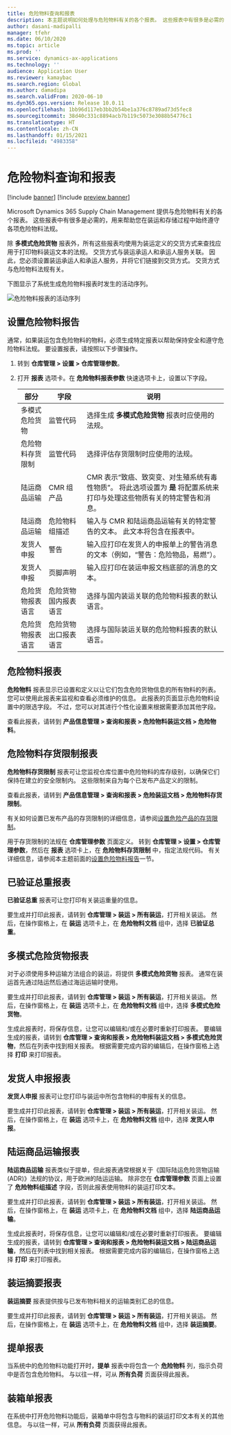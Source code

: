 ```yaml
---
title: 危险物料查询和报表
description: 本主题说明如何处理与危险物料有关的各个报表。 这些报表中有很多是必需的，用来帮助您在装运和存储过程中始终遵守各项危险物料法规。
author: dasani-madipalli
manager: tfehr
ms.date: 06/10/2020
ms.topic: article
ms.prod: ''
ms.service: dynamics-ax-applications
ms.technology: ''
audience: Application User
ms.reviewer: kamaybac
ms.search.region: Global
ms.author: damadipa
ms.search.validFrom: 2020-06-10
ms.dyn365.ops.version: Release 10.0.11
ms.openlocfilehash: 1bb96d117eb3bb2b54be1a376c8789ad73d5fec8
ms.sourcegitcommit: 38d40c331c8894acb7b119c5073e3088b54776c1
ms.translationtype: HT
ms.contentlocale: zh-CN
ms.lasthandoff: 01/15/2021
ms.locfileid: "4983358"
---
```

# <a name="hazardous-materials-inquiries-and-reports"></a>危险物料查询和报表

[!include [banner](../includes/banner.md)]
[!include [preview banner](../includes/preview-banner.md)]

Microsoft Dynamics 365 Supply Chain Management 提供与危险物料有关的各个报表。 这些报表中有很多是必需的，用来帮助您在装运和存储过程中始终遵守各项危险物料法规。

除 **多模式危险货物** 报表外，所有这些报表均使用为装运定义的交货方式来查找应用于打印物料装运文本的法规。 交货方式与装运承运人和承运人服务关联。 因此，您必须设置装运承运人和承运人服务，并将它们链接到交货方式。 交货方式与危险物料法规有关。

下图显示了系统生成危险物料报表时发生的活动序列。

![危险物料报表的活动序列](media/hazmat-report-sequence.png "危险物料报表的活动序列")

## <a name="set-up-hazardous-materials-reporting"></a><a name="set-up"></a>设置危险物料报告

通常，如果装运包含危险物料的物料，必须生成特定报表以帮助保持安全和遵守危险物料法规。 要设置报表，请按照以下步骤操作。

1. 转到 **仓库管理 \> 设置 \> 仓库管理参数**。
2. 打开 **报表** 选项卡。在 **危险物料报表参数** 快速选项卡上，设置以下字段。

    | 部分 | 字段 | 说明 |
    |---|---|---|
    | 多模式危险货物 | 监管代码 | 选择生成 **多模式危险货物** 报表时应使用的法规。 |
    | 危险物料存货限制 | 监管代码 | 选择评估存货限制时应使用的法规。 |
    | 陆运商品运输 | CMR 组产品 | CMR 表示“致癌、致突变、对生殖系统有毒性物质”。 将此选项设置为 **是** 将配置系统来打印与处理这些物质有关的特定警告和消息。 |
    | 陆运商品运输 | 危险物料组描述 | 输入与 CMR 和陆运商品运输有关的特定警告的文本。 此文本将包含在报表中。 |
    | 发货人申报 | 警告 | 输入应打印在发货人的申报单上的警告消息的文本（例如，“警告：危险物品，易燃”）。 |
    | 发货人申报 | 页脚声明 | 输入应打印在装运申报文档底部的消息的文本。 |
    | 危险货物报表语言 | 危险货物国内报表语言 | 选择与国内装运关联的危险物料报表的默认语言。 |
    | 危险货物报表语言 | 危险货物出口报表语言 | 选择与国际装运关联的危险物料报表的默认语言。 |

## <a name="hazardous-materials-report"></a>危险物料报表

**危险物料** 报表显示已设置和定义以让它们包含危险货物信息的所有物料的列表。 您可以使用此报表来监视和查看必须维护的信息。 此报表的页面显示危险物料设置中的限选字段。 不过，您可以对其进行个性化设置来根据需要添加其他字段。

查看此报表，请转到 **产品信息管理 \> 查询和报表 \> 危险物料装运文档 \> 危险物料**。

## <a name="hazardous-material-stock-limit-report"></a><a name="stock-limit-report"></a>危险物料存货限制报表

**危险物料存货限制** 报表可让您监视仓库位置中危险物料的库存级别，以确保它们保持在建立的安全限制内。 这些限制来自为每个已发布产品定义的限制。

查看此报表，请转到 **产品信息管理 \> 查询和报表 \> 危险装运文档 \> 危险物料存货限制**。

有关如何设置已发布产品的存货限制的详细信息，请参阅[设置危险产品的存货限制](hazmat-items.md#stock-limits)。

用于存货限制的法规在 **仓库管理参数** 页面定义。 转到 **仓库管理 \> 设置 \> 仓库管理参数**，然后在 **报表** 选项卡上，在 **危险物料存货限制** 中，指定法规代码。 有关详细信息，请参阅本主题前面的[设置危险物料报告](#set-up)一节。

## <a name="verified-gross-mass-report"></a>已验证总重报表

**已验证总重** 报表可让您打印有关装运重量的信息。

要生成并打印此报表，请转到 **仓库管理 \> 装运 \> 所有装运**，打开相关装运。 然后，在操作窗格上，在 **装运** 选项卡上，在 **危险物料文档** 组中，选择 **已验证总重**。

## <a name="multimodal-dangerous-goods-report"></a>多模式危险货物报表

对于必须使用多种运输方法组合的装运，将提供 **多模式危险货物** 报表。 通常在装运首先通过陆运然后通过海运运输时使用。

要生成并打印此报表，请转到 **仓库管理 \> 装运 \> 所有装运**，打开相关装运。 然后，在操作窗格上，在 **装运** 选项卡上，在 **危险物料文档** 组中，选择 **多模式危险货物**。

生成此报表时，将保存信息，让您可以编辑和/或在必要时重新打印报表。 要编辑生成的报表，请转到 **仓库管理 \> 查询和报表 \> 危险物料装运文档 \> 多模式危险货物**，然后在列表中找到相关报表。 根据需要完成内容的编辑后，在操作窗格上选择 **打印** 来打印报表。

## <a name="shippers-declaration-report"></a>发货人申报报表

**发货人申报** 报表可让您打印与装运中所包含物料的申报有关的信息。

要生成并打印此报表，请转到 **仓库管理 \> 装运 \> 所有装运**，打开相关装运。 然后，在操作窗格上，在 **装运** 选项卡上，在 **危险物料文档** 组中，选择 **发货人申报**。

## <a name="carriage-of-merchandise-by-road-report"></a>陆运商品运输报表

**陆运商品运输** 报表类似于提单，但此报表通常根据关于《国际陆运危险货物运输 (ADR)》法规的协议，用于欧洲的陆运运输。 除非您在 **仓库管理参数** 页面上设置了 **危险物料组描述** 字段，否则此报表使用物料的装运打印文本。

要生成并打印此报表，请转到 **仓库管理 \> 装运 \> 所有装运**，打开相关装运。 然后，在操作窗格上，在 **装运** 选项卡上，在 **危险物料文档** 组中，选择 **陆运商品运输**。

生成此报表时，将保存信息，让您可以编辑和/或在必要时重新打印报表。 要编辑生成的报表，请转到 **仓库管理 \> 查询和报表 \> 危险物料装运文档 \> 陆运商品运输**，然后在列表中找到相关报表。 根据需要完成内容的编辑后，在操作窗格上选择 **打印** 来打印报表。

## <a name="shipment-summary-report"></a>装运摘要报表

**装运摘要** 报表提供按与已发布物料相关的运输类别汇总的信息。

要生成并打印此报表，请转到 **仓库管理 \> 装运 \> 所有装运**，打开相关装运。 然后，在操作窗格上，在 **装运** 选项卡上，在 **危险物料文档** 组中，选择 **装运摘要**。

## <a name="bill-of-lading-report"></a>提单报表

当系统中的危险物料功能打开时，**提单** 报表中将包含一个 **危险物料** 列，指示负荷中是否包含危险物料。 与以往一样，可从 **所有负荷** 页面获得此报表。

## <a name="packing-list-report"></a>装箱单报表

在系统中打开危险物料功能后，装箱单中将包含与物料的装运打印文本有关的其他信息。 与以往一样，可从 **所有负荷** 页面获得此报表。
